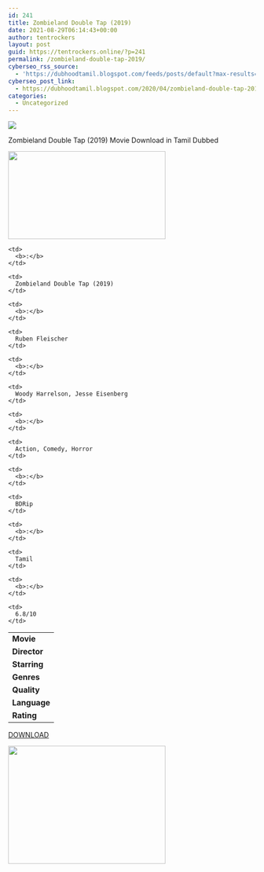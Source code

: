 ```yaml
---
id: 241
title: Zombieland Double Tap (2019)
date: 2021-08-29T06:14:43+00:00
author: tentrockers
layout: post
guid: https://tentrockers.online/?p=241
permalink: /zombieland-double-tap-2019/
cyberseo_rss_source:
  - 'https://dubhoodtamil.blogspot.com/feeds/posts/default?max-results=150&start-index=301'
cyberseo_post_link:
  - https://dubhoodtamil.blogspot.com/2020/04/zombieland-double-tap-2019.html
categories:
  - Uncategorized
---
```

<div class="media_block">
  <img src="https://1.bp.blogspot.com/-UztJZo-4YQQ/XqMeyxYsc5I/AAAAAAAAAxo/glyxmL0n41oDnTvVMXurBLp05wiXnqTogCNcBGAsYHQ/s72-c/images%2B%252814%2529.jpeg" class="media_thumbnail" />
</div>

Zombieland Double Tap (2019) Movie Download in Tamil Dubbed

<div class="separator">
  <a href="https://1.bp.blogspot.com/-UztJZo-4YQQ/XqMeyxYsc5I/AAAAAAAAAxo/glyxmL0n41oDnTvVMXurBLp05wiXnqTogCNcBGAsYHQ/s1600/images%2B%252814%2529.jpeg" imageanchor="1"><img loading="lazy" border="0" data-original-height="415" data-original-width="739" height="179" src="https://1.bp.blogspot.com/-UztJZo-4YQQ/XqMeyxYsc5I/AAAAAAAAAxo/glyxmL0n41oDnTvVMXurBLp05wiXnqTogCNcBGAsYHQ/s320/images%2B%252814%2529.jpeg" width="320" /></a>
</div>

<table cellspacing="5">
  <tr readability="2">
    <td>
      <b>Movie</b>
    </td>
    
    <td>
      <b>:</b>
    </td>
    
    <td>
      Zombieland Double Tap (2019)
    </td>
  </tr>
  
  <tr>
    <td>
      <b>Director</b>
    </td>
    
    <td>
      <b>:</b>
    </td>
    
    <td>
      Ruben Fleischer
    </td>
  </tr>
  
  <tr readability="3">
    <td>
      <b>Starring</b>
    </td>
    
    <td>
      <b>:</b>
    </td>
    
    <td>
      Woody Harrelson, Jesse Eisenberg
    </td>
  </tr>
  
  <tr>
    <td>
      <b>Genres</b>
    </td>
    
    <td>
      <b>:</b>
    </td>
    
    <td>
      Action, Comedy, Horror
    </td>
  </tr>
  
  <tr>
    <td>
      <b>Quality</b>
    </td>
    
    <td>
      <b>:</b>
    </td>
    
    <td>
      BDRip
    </td>
  </tr>
  
  <tr>
    <td>
      <b>Language</b>
    </td>
    
    <td>
      <b>:</b>
    </td>
    
    <td>
      Tamil
    </td>
  </tr>
  
  <tr>
    <td>
      <b>Rating</b>
    </td>
    
    <td>
      <b>:</b>
    </td>
    
    <td>
      6.8/10
    </td>
  </tr>
</table>

<div>
  <a href="http://cdn30.vidorg.net/h7tocbs6amlbu3tf6rudl57c2vpchfjxwdgwkkbld6mbycxw7ytgsbc5hosq/TamilYogi.com_-_Zombieland_Double_Tap_(2019)[720p_BDRip_Org_Auds_[Tamil_+_Telugu_+_Hindi_+_Eng]_AC3_5_1]_(1)_NQ_360p.mp4" target="_blank" rel="noopener">DOWNLOAD </a></p> 
  
  <div class="separator">
    <a href="https://1.bp.blogspot.com/-JGMEjCTU5dU/XqOZVfWSvwI/AAAAAAAAAyE/wDlE83p3PEsojuK3X6XVUv-B_u0UXN92wCNcBGAsYHQ/s1600/download-icon.gif" imageanchor="1"><img loading="lazy" border="0" data-original-height="600" data-original-width="800" height="240" src="https://1.bp.blogspot.com/-JGMEjCTU5dU/XqOZVfWSvwI/AAAAAAAAAyE/wDlE83p3PEsojuK3X6XVUv-B_u0UXN92wCNcBGAsYHQ/s320/download-icon.gif" width="320" /></a>
  </div>
  
  <p>
    </div>